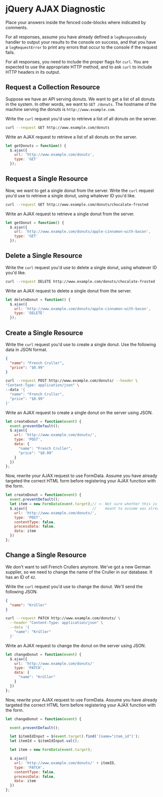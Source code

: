 # jQuery AJAX Diagnostic

Place your answers inside the fenced code-blocks where indicated by comments.

For all responses,  assume you have already defined a `logResponseBody` handler
to output your results to the console on success, and that you have a
`logRequestError` to print any errors that occur to the console if the request
fails.

For all responses, you need to include the proper flags for `curl`. You are
expected to use the appropriate HTTP method, and to ask `curl` to include HTTP
headers in its output.

## Request a Collection Resource

Suppose we have an API serving donuts. We want to get a list of all donuts in
the system. In other words, we want to `GET /donuts`. The hostname of the
machine serving the donuts is `http://www.example.com`.

Write the `curl` request you'd use to retrieve a list of all donuts on the
server.

```sh
curl --request GET http://www.example.com/donuts
```

Write an AJAX request to retrieve a list of all donuts on the server.

```js
let getDonuts = function() {
  $.ajax({
    url: 'http://www.example.com/donuts',
    type: 'GET'
  });
```

## Request a Single Resource

Now, we want to get a single donut from the server. Write the `curl` request
you'd use to retrieve a single donut, using whatever ID you'd like.

```sh
curl --request GET http://www.example.com/donuts/chocalate-frosted
```

Write an AJAX request to retrieve a single donut from the server.

```js
let getDonut = function() {
  $.ajax({
    url: 'http://www.example.com/donuts/apple-cinnamon-with-bacon',
    type: 'GET'
  });
```

## Delete a Single Resource

Write the `curl` request you'd use to delete a single donut, using whatever ID
you'd like.

```sh
curl --request DELETE http://www.example.com/donuts/chocalate-frosted
```

Write an AJAX request to delete a single donut from the server.

```js
let deleteDonut = function() {
  $.ajax({
    url: 'http://www.example.com/donuts/apple-cinnamon-with-bacon',
    type: 'DELETE'
  });
```

## Create a Single Resource

Write the `curl` request you'd use to create a single donut. Use the following
data in JSON format.

```json
{
  "name": "French Cruller",
  "price": "$0.99"
}
```

```sh
curl --request POST http://www.example.com/donuts/ --header \
"Content-Type: application/json" \
--data '{
  "name": "French Cruller",
  "price": "$0.99"
}'
```

Write an AJAX request to create a single donut on the server using JSON.

```js
let createDonut = function(event) {
  event.preventDefault();
  $.ajax({
    url: 'http://www.example.com/donuts/',
    type: 'POST',
    data: {
      "name": "French Cruller",
      "price": "$0.99"
    }
  })
};
```

Now, rewrite your AJAX request to use FormData. Assume you have already targeted
the correct HTML form before registering your AJAX function with the form.

```js
let createDonut = function(event) {
  event.preventDefault();
  let item = new FormData(event.target);// <- Not sure whether this is what I was
  $.ajax({                              //    meant to assume was already there
    url: 'http://www.example.com/donuts/',
    type: 'POST',
    contentType: false,
    processData: false,
    data: item
  })
};
```

## Change a Single Resource

We don't want to sell French Crullers anymore. We've got a new German supplier,
so we need to change the name of the Cruller in our database. It has an ID of
`42`.

Write the `curl` request you'd use to change the donut. We'll send the following
JSON.

```json
{
  "name": "Krüller"
}
```

```sh
curl --request PATCH http://www.example.com/donuts/ \
  --header "Content-Type: application/json" \
  --data '{
    "name": "Krüller"
  }'
```

Write an AJAX request to change the donut on the server using JSON.

```js
let changeDonut = function(event) {
  $.ajax({
    url: 'http://www.example.com/donuts/'
    type: 'PATCH',
    data: {
      "name": "Krüller"
    }
  })
};
```

Now, rewrite your AJAX request to use FormData. Assume you have already targeted
the correct HTML form before registering your AJAX function with the form.

```js
let changeDonut = function(event) {

  event.preventDefault();

  let $itemIdInput = $(event.target).find('[name="item_id"]');
  let itemId = $itemIdInput.val();

  let item = new FormData(event.target);

  $.ajax({
    url: 'http://www.example.com/donuts/' + itemID,
    type: 'PATCH',
    contentType: false,
    processData: false,
    data: item
  })
};
```
